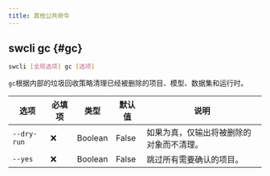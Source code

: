 ```yaml
---
title: 其他公共命令
---
```


## swcli gc {#gc}

```bash
swcli [全局选项] gc [选项]
```

`gc`根据内部的垃圾回收策略清理已经被删除的项目、模型、数据集和运行时。

| 选项 | 必填项 | 类型 | 默认值 | 说明 |
| --- | --- | --- | --- | --- |
| `--dry-run` | ❌ | Boolean | False | 如果为真，仅输出将被删除的对象而不清理。 |
| `--yes` | ❌ | Boolean | False | 跳过所有需要确认的项目。 |
